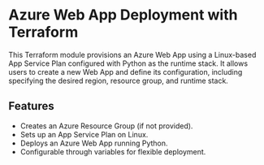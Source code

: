 # Azure Web App Deployment with Terraform

This Terraform module provisions an Azure Web App using a Linux-based App Service Plan configured with Python as the runtime stack. It allows users to create a new Web App and define its configuration, including specifying the desired region, resource group, and runtime stack.

## Features

- Creates an Azure Resource Group (if not provided).
- Sets up an App Service Plan on Linux.
- Deploys an Azure Web App running Python.
- Configurable through variables for flexible deployment.
